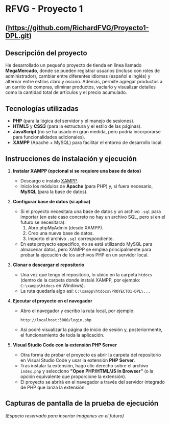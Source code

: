 # RFVG - Proyecto 1 

## (https://github.com/RichardFVG/Proyecto1-DPL.git) 

## Descripción del proyecto
He desarrollado un pequeño proyecto de tienda en línea llamado **MegaMercado**, donde se pueden registrar usuarios (incluso con roles de administrador), cambiar entre diferentes idiomas (español e inglés) y alternar entre estilos claro y oscuro. Además, permite agregar productos a un carrito de compras, eliminar productos, vaciarlo y visualizar detalles como la cantidad total de artículos y el precio acumulado.

## Tecnologías utilizadas
- **PHP** (para la lógica del servidor y el manejo de sesiones).
- **HTML5** y **CSS3** (para la estructura y el estilo de las páginas).
- **JavaScript** (no se ha usado en gran medida, pero podría incorporarse para funcionalidades adicionales).
- **XAMPP** (Apache + MySQL) para facilitar el entorno de desarrollo local.

## Instrucciones de instalación y ejecución
1. **Instalar XAMPP (opcional si se requiere una base de datos)**  
   - Descargo e instalo [XAMPP](https://www.apachefriends.org/).  
   - Inicio los módulos de **Apache** (para PHP) y, si fuera necesario, **MySQL** (para la base de datos).

2. **Configurar base de datos (si aplica)**  
   - Si el proyecto necesitara una base de datos y un archivo `.sql` para importar (en este caso concreto no hay un archivo SQL, pero si en el futuro se necesitara):  
     1. Abro phpMyAdmin (desde XAMPP).  
     2. Creo una nueva base de datos.  
     3. Importo el archivo `.sql` correspondiente.  
   - En este proyecto específico, no se está utilizando MySQL para almacenar datos, pero XAMPP se emplea principalmente para probar la ejecución de los archivos PHP en un servidor local.

3. **Clonar o descargar el repositorio**  
   - Una vez que tengo el repositorio, lo ubico en la carpeta `htdocs` (dentro de la carpeta donde instalé XAMPP, por ejemplo: `C:\xampp\htdocs` en Windows).  
   - La ruta quedaría algo así: `C:\xampp\htdocs\PROYECTO1-DPL\...`

4. **Ejecutar el proyecto en el navegador**  
   - Abro el navegador y escribo la ruta local, por ejemplo:  
     ```
     http://localhost:3000/login.php
     ```  
   - Así podré visualizar la página de inicio de sesión y, posteriormente, el funcionamiento de toda la aplicación.

5. **Visual Studio Code con la extensión PHP Server**  
   - Otra forma de probar el proyecto es abrir la carpeta del repositorio en Visual Studio Code y usar la extensión **PHP Server**.  
   - Tras instalar la extensión, hago clic derecho sobre el archivo `index.php` y selecciono **"Open PHP/HTML/JS in Browser"** (o la opción equivalente que proporcione la extensión).  
   - El proyecto se abrirá en el navegador a través del servidor integrado de PHP que lanza la extensión.

## Capturas de pantalla de la prueba de ejecución
*(Espacio reservado para insertar imágenes en el futuro)*